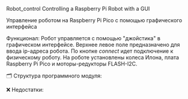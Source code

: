 Robot_control
Controlling a Raspberry Pi Robot with a GUI

Управление роботом на Raspberry Pi Pico с помощью графического интерфейса

Функционал:
Робот управляется с помощью "джойстика" в графическом интерфейсе. Верхнее левое поле предназначено для ввода ip-адреса робота. По кнопке _connect_ идет подключение к физическому роботу. На роботе установлены колеса Илона, плата Raspberry Pi Pico и моторы-редукторы FLASH-I2C. 
 
🗂 Структура программного модуля:

❌ Недостатки:
